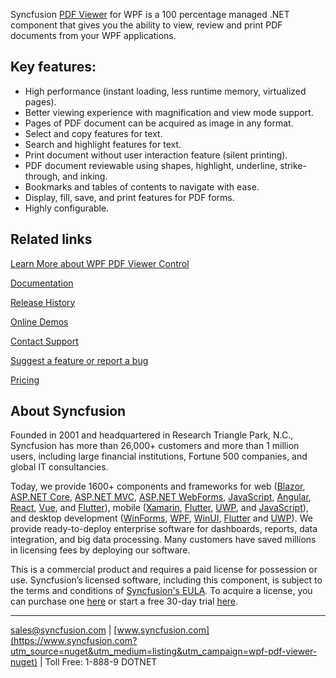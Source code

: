 Syncfusion [PDF Viewer](https://www.syncfusion.com/wpf-controls/pdf-viewer?utm_source=nuget&utm_medium=listing&utm_campaign=wpf-pdf-viewer-nuget) for WPF is a 100 percentage managed .NET component that gives you the ability to view, review and print PDF documents from your WPF applications.

## Key features:
* High performance (instant loading, less runtime memory, virtualized pages).
* Better viewing experience with magnification and view mode support.
* Pages of PDF document can be acquired as image in any format.
* Select and copy features for text.
* Search and highlight features for text.
* Print document without user interaction feature (silent printing).
* PDF document reviewable using shapes, highlight, underline, strike-through, and inking.
* Bookmarks and tables of contents to navigate with ease.
* Display, fill, save, and print features for PDF forms.
* Highly configurable.

## Related links
[Learn More about WPF PDF Viewer Control](https://www.syncfusion.com/wpf-controls/pdf-viewer?utm_source=nuget&utm_medium=listing&utm_campaign=wpf-pdf-viewer-nuget)

[Documentation](https://help.syncfusion.com/wpf/pdf-viewer/overview?utm_source=nuget&utm_medium=listing&utm_campaign=wpf-pdf-viewer-nuget)

[Release History](https://help.syncfusion.com/wpf/release-notes/v19.3.0.45?utm_source=nuget&utm_medium=listing&utm_campaign=wpf-pdf-viewer-nuget)

[Online Demos](https://github.com/syncfusion/wpf-demos?utm_source=nuget&utm_medium=listing&utm_campaign=wpf-pdf-viewer-nuget)

[Contact Support](https://www.syncfusion.com/support/directtrac/incidents/newincident/?utm_source=nuget&utm_medium=listing&utm_campaign=wpf-pdf-viewer-nuget)

[Suggest a feature or report a bug](https://www.syncfusion.com/feedback/wpf?utm_source=nuget&utm_medium=listing&utm_campaign=wpf-pdf-viewer-nuget)

[Pricing](https://www.syncfusion.com/sales/products/wpf?utm_source=nuget&utm_medium=listing&utm_campaign=wpf-pdf-viewer-nuget)

## About Syncfusion
Founded in 2001 and headquartered in Research Triangle Park, N.C., Syncfusion has more than 26,000+ customers and more than 1 million users, including large financial institutions, Fortune 500 companies, and global IT consultancies.

Today, we provide 1600+ components and frameworks for web ([Blazor](https://www.syncfusion.com/blazor-components?utm_source=nuget&utm_medium=listing&utm_campaign=wpf-pdf-viewer-nuget), [ASP.NET Core](https://www.syncfusion.com/aspnet-core-ui-controls?utm_source=nuget&utm_medium=listing&utm_campaign=wpf-pdf-viewer-nuget), [ASP.NET MVC](https://www.syncfusion.com/aspnet-mvc-ui-controls?utm_source=nuget&utm_medium=listing&utm_campaign=wpf-pdf-viewer-nuget), [ASP.NET WebForms](https://www.syncfusion.com/jquery/aspnet-webforms-ui-controls?utm_source=nuget&utm_medium=listing&utm_campaign=wpf-pdf-viewer-nuget), [JavaScript](https://www.syncfusion.com/javascript-ui-controls?utm_source=nuget&utm_medium=listing&utm_campaign=wpf-pdf-viewer-nuget), [Angular](https://www.syncfusion.com/angular-ui-components?utm_source=nuget&utm_medium=listing&utm_campaign=wpf-pdf-viewer-nuget), [React](https://www.syncfusion.com/react-ui-components?utm_source=nuget&utm_medium=listing&utm_campaign=wpf-pdf-viewer-nuget), [Vue](https://www.syncfusion.com/vue-ui-components?utm_source=nuget&utm_medium=listing&utm_campaign=wpf-pdf-viewer-nuget), and [Flutter](https://www.syncfusion.com/flutter-widgets?utm_source=nuget&utm_medium=listing&utm_campaign=wpf-pdf-viewer-nuget)), mobile ([Xamarin](https://www.syncfusion.com/xamarin-ui-controls?utm_source=nuget&utm_medium=listing&utm_campaign=wpf-pdf-viewer-nuget), [Flutter](https://www.syncfusion.com/flutter-widgets?utm_source=nuget&utm_medium=listing&utm_campaign=wpf-pdf-viewer-nuget), [UWP](https://www.syncfusion.com/uwp-ui-controls?utm_source=nuget&utm_medium=listing&utm_campaign=wpf-pdf-viewer-nuget), and [JavaScript](https://www.syncfusion.com/javascript-ui-controls?utm_source=nuget&utm_medium=listing&utm_campaign=wpf-pdf-viewer-nuget)), and desktop development ([WinForms](https://www.syncfusion.com/winforms-ui-controls?utm_source=nuget&utm_medium=listing&utm_campaign=wpf-pdf-viewer-nuget), [WPF](https://www.syncfusion.com/wpf-ui-controls?utm_source=nuget&utm_medium=listing&utm_campaign=wpf-pdf-viewer-nuget), [WinUI](https://www.syncfusion.com/winui-controls?utm_source=nuget&utm_medium=listing&utm_campaign=wpf-pdf-viewer-nuget), [Flutter](https://www.syncfusion.com/flutter-widgets?utm_source=nuget&utm_medium=listing&utm_campaign=wpf-pdf-viewer-nuget) and [UWP](https://www.syncfusion.com/uwp-ui-controls?utm_source=nuget&utm_medium=listing&utm_campaign=wpf-pdf-viewer-nuget)). We provide ready-to-deploy enterprise software for dashboards, reports, data integration, and big data processing. Many customers have saved millions in licensing fees by deploying our software.


This is a commercial product and requires a paid license for possession or use. Syncfusion’s licensed software, including this component, is subject to the terms and conditions of [Syncfusion's EULA](https://www.syncfusion.com/eula/es/?utm_source=nuget&utm_medium=listing&utm_campaign=wpf-pdf-viewer-nuget). To acquire a license, you can purchase one [here]( https://www.syncfusion.com/sales/products?utm_source=nuget&utm_medium=listing&utm_campaign=wpf-pdf-viewer-nuget) or start a free 30-day trial [here](https://www.syncfusion.com/account/manage-trials/start-trials?utm_source=nuget&utm_medium=listing&utm_campaign=wpf-pdf-viewer-nuget).

___

[sales@syncfusion.com](mailto:sales@syncfusion.com?Subject=Syncfusion%20PDFViewer%20WPF-%20NuGet) | [www.syncfusion.com](https://www.syncfusion.com?utm_source=nuget&utm_medium=listing&utm_campaign=wpf-pdf-viewer-nuget) | Toll Free: 1-888-9 DOTNET


